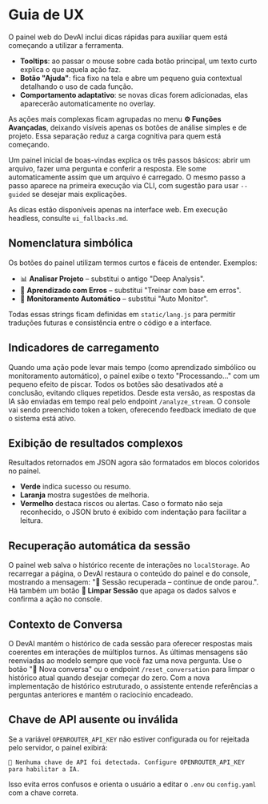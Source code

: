 # Guia de UX

O painel web do DevAI inclui dicas rápidas para auxiliar quem está começando a utilizar a ferramenta.

- **Tooltips**: ao passar o mouse sobre cada botão principal, um texto curto explica o que aquela ação faz.
- **Botão "Ajuda"**: fica fixo na tela e abre um pequeno guia contextual detalhando o uso de cada função.
- **Comportamento adaptativo**: se novas dicas forem adicionadas, elas aparecerão automaticamente no overlay.

As ações mais complexas ficam agrupadas no menu **⚙️ Funções Avançadas**, deixando visíveis apenas os botões de análise simples e de projeto. Essa separação reduz a carga cognitiva para quem está começando.

Um painel inicial de boas-vindas explica os três passos básicos: abrir um arquivo, fazer uma pergunta e conferir a resposta. Ele some automaticamente assim que um arquivo é carregado. O mesmo passo a passo aparece na primeira execução via CLI, com sugestão para usar `--guided` se desejar mais explicações.

As dicas estão disponíveis apenas na interface web. Em execução headless, consulte `ui_fallbacks.md`.

## Nomenclatura simbólica

Os botões do painel utilizam termos curtos e fáceis de entender.
Exemplos:

- 📊 **Analisar Projeto** – substitui o antigo "Deep Analysis".
- 🧠 **Aprendizado com Erros** – substitui "Treinar com base em erros".
- 🧭 **Monitoramento Automático** – substitui "Auto Monitor".

Todas essas strings ficam definidas em `static/lang.js` para permitir traduções futuras e consistência entre o código e a interface.

## Indicadores de carregamento

Quando uma ação pode levar mais tempo (como aprendizado simbólico ou monitoramento automático), o painel exibe o texto "Processando..." com um pequeno efeito de piscar. Todos os botões são desativados até a conclusão, evitando cliques repetidos.
Desde esta versão, as respostas da IA são enviadas em tempo real pelo endpoint `/analyze_stream`. O console vai sendo preenchido token a token, oferecendo feedback imediato de que o sistema está ativo.

## Exibição de resultados complexos

Resultados retornados em JSON agora são formatados em blocos coloridos no painel.
- **Verde** indica sucesso ou resumo.
- **Laranja** mostra sugestões de melhoria.
- **Vermelho** destaca riscos ou alertas.
Caso o formato não seja reconhecido, o JSON bruto é exibido com indentação para facilitar a leitura.

## Recuperação automática da sessão

O painel web salva o histórico recente de interações no `localStorage`.
Ao recarregar a página, o DevAI restaura o conteúdo do painel e do console,
mostrando a mensagem:
"🔄 Sessão recuperada – continue de onde parou.". Há também um botão
**🧹 Limpar Sessão** que apaga os dados salvos e confirma a ação no console.

## Contexto de Conversa

O DevAI mantém o histórico de cada sessão para oferecer respostas mais
coerentes em interações de múltiplos turnos. As últimas mensagens são
reenviadas ao modelo sempre que você faz uma nova pergunta. Use o botão
"🔄 Nova conversa" ou o endpoint `/reset_conversation` para limpar o
histórico atual quando desejar começar do zero.
Com a nova implementação de histórico estruturado, o assistente entende
referências a perguntas anteriores e mantém o raciocínio encadeado.

## Chave de API ausente ou inválida

Se a variável `OPENROUTER_API_KEY` não estiver configurada ou for rejeitada pelo
servidor, o painel exibirá:

```
🚫 Nenhuma chave de API foi detectada. Configure OPENROUTER_API_KEY para habilitar a IA.
```

Isso evita erros confusos e orienta o usuário a editar o `.env` ou `config.yaml`
com a chave correta.
